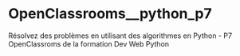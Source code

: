 # OpenClassrooms__python_p7
Résolvez des problèmes en utilisant des algorithmes en Python - P7 OpenClassroms de la formation Dev Web Python
